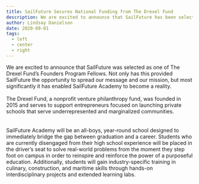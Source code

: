 ```yaml
---
title: SailFuture Secures National Funding from The Drexel Fund
description: We are excited to announce that SailFuture has been selected as a national finalist to receive grant funding from The Drexel Fund.
author: Lindsay Danielson
date: 2020-09-01
tags:
  - left
  - center
  - right
---
```


We are excited to announce that SailFuture was selected as one of The Drexel Fund’s Founders Program Fellows. Not only has this provided SailFuture the opportunity to spread our message and our mission, but most significantly it has enabled SailFuture Academy to become a reality.
<br><br>
The Drexel Fund, a nonprofit venture philanthropy fund, was founded in 2015 and serves to support entrepreneurs focused on launching private schools that serve underrepresented and marginalized communities.  
<br><br>
SailFuture Academy will be an all-boys, year-round school designed to immediately bridge the gap between graduation and a career. Students who are currently disengaged from their high school experience will be placed in the driver’s seat to solve real-world problems from the moment they step foot on campus in order to reinspire and reinforce the power of a purposeful education. Additionally, students will gain industry-specific training in culinary, construction, and maritime skills through hands-on interdisciplinary projects and extended learning labs.  